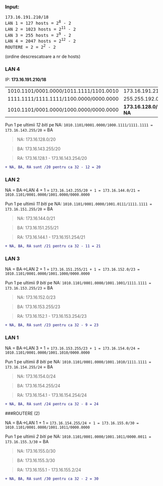 ### Input:
<pre>
173.16.191.210/18
LAN 1 = 127 hosts = 2<sup>8</sup> - 2
LAN 2 = 1023 hosts = 2<sup>11</sup> - 2
LAN 3 = 255 hosts = 2<sup>9</sup> - 2
LAN 4 = 2047 hosts = 2<sup>12</sup> - 2
ROUTERE = 2 = 2<sup>2</sup> - 2
</pre>

(ordine descrescatoare a nr de hosts)

### LAN 4

IP: <b>173.16.191.210/18</b>
<table>
<tr>
<td>1010.1101/0001.0000/1011.1111/1101.0010</td><td>173.16.191.210/18</td>
</tr>
<tr>
<td>1111.1111/1111.1111/1100.0000/0000.0000</td><td>255.255.192.0/18</td>
</tr>
<tr>
<td>1010.1101/0001.0000/1000.0000/0000.0000</td><td><b>173.16.128.0/20 = NA</b></td>
</tr>
<table>

Pun 1 pe ultimii <em>12 biti</em> pe NA: `1010.1101/0001.0000/1000.1111/1111.1111 = 173.16.143.255/20` = BA

> NA: 173.16.128.0/20

> BA: 173.16.143.255/20

> RA: 173.16.128.1 - 173.16.143.254/20


```diff
+ NA, BA, RA sunt /20 pentru ca 32 - 12 = 20
```

### LAN 2

NA = BA->LAN 4 + 1 = `173.16.143.255/20 + 1 = 173.16.144.0/21 = 1010.1101/0001.0000/1001.0000/0000.0000`

Pun 1 pe ultimii <em>11 biti</em> pe NA: `1010.1101/0001.0000/1001.0111/1111.1111 = 173.16.151.255/20` = BA

> NA: 173.16.144.0/21

> BA: 173.16.151.255/21

> RA: 173.16.144.1 - 173.16.151.254/21

```diff
+ NA, BA, RA sunt /21 pentru ca 32 - 11 = 21
```

### LAN 3

NA = BA->LAN 2 + 1 = `173.16.151.255/21 + 1 = 173.16.152.0/23 = 1010.1101/0001.0000/1001.1000/0000.0000`

Pun 1 pe ultimii <em>9 biti</em> pe NA: `1010.1101/0001.0000/1001.1001/1111.1111 = 173.16.153.255/23` = BA

> NA: 173.16.152.0/23

> BA: 173.16.153.255/23

> RA: 173.16.152.1 - 173.16.153.254/23


```diff
+ NA, BA, RA sunt /23 pentru ca 32 - 9 = 23
```

### LAN 1

NA = BA->LAN 3 + 1 = `173.16.153.255/23 + 1 = 173.16.154.0/24 = 1010.1101/0001.0000/1001.1010/0000.0000`

Pun 1 pe ultimii <em>8 biti</em> pe NA: `1010.1101/0001.0000/1001.1010/1111.1111 = 173.16.154.255/24` = BA

> NA: 173.16.154.0/24

> BA: 173.16.154.255/24

> RA: 173.16.154.1 - 173.16.154.254/24

```diff
+ NA, BA, RA sunt /24 pentru ca 32 - 8 = 24
```

###ROUTERE (2)

NA = BA->LAN 1 + 1 = `173.16.154.255/24 + 1 = 173.16.155.0/30 = 1010.1101/0001.0000/1001.1011/0000.0000`

Pun 1 pe ultimii <em>2 biti</em> pe NA: `1010.1101/0001.0000/1001.1011/0000.0011 = 173.16.155.3/30` = BA

> NA: 173.16.155.0/30

> BA: 173.16.155.3/30

> RA: 173.16.155.1 - 173.16.155.2/24

```diff
+ NA, BA, RA sunt /30 pentru ca 32 - 2 = 30
```
